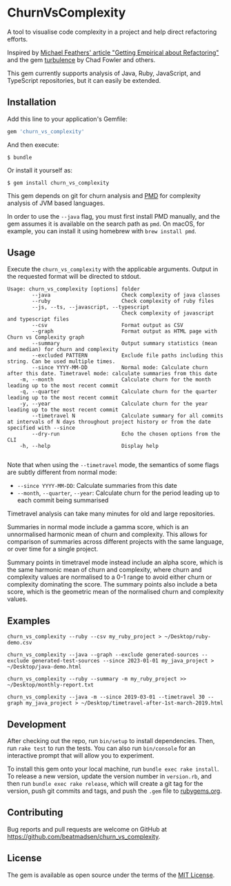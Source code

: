 # ChurnVsComplexity

A tool to visualise code complexity in a project and help direct refactoring efforts.

Inspired by [Michael Feathers' article "Getting Empirical about Refactoring"](https://www.agileconnection.com/article/getting-empirical-about-refactoring) and the gem [turbulence](https://rubygems.org/gems/turbulence) by Chad Fowler and others.

This gem currently supports analysis of Java, Ruby, JavaScript, and TypeScript repositories, but it can easily be extended.

## Installation

Add this line to your application's Gemfile:

```ruby
gem 'churn_vs_complexity'
```

And then execute:

    $ bundle

Or install it yourself as:

    $ gem install churn_vs_complexity

This gem depends on git for churn analysis and [PMD](https://pmd.github.io) for complexity analysis of JVM based languages.

In order to use the `--java` flag, you must first install PMD manually, and the gem assumes it is available on the search path as `pmd`. On macOS, for example, you can install it using homebrew with `brew install pmd`.

## Usage

Execute the `churn_vs_complexity` with the applicable arguments. Output in the requested format will be directed to stdout.

```
Usage: churn_vs_complexity [options] folder
        --java                       Check complexity of java classes
        --ruby                       Check complexity of ruby files
        --js, --ts, --javascript, --typescript
                                     Check complexity of javascript and typescript files
        --csv                        Format output as CSV
        --graph                      Format output as HTML page with Churn vs Complexity graph
        --summary                    Output summary statistics (mean and median) for churn and complexity
        --excluded PATTERN           Exclude file paths including this string. Can be used multiple times.
        --since YYYY-MM-DD           Normal mode: Calculate churn after this date. Timetravel mode: calculate summaries from this date
    -m, --month                      Calculate churn for the month leading up to the most recent commit
    -q, --quarter                    Calculate churn for the quarter leading up to the most recent commit
    -y, --year                       Calculate churn for the year leading up to the most recent commit
        --timetravel N               Calculate summary for all commits at intervals of N days throughout project history or from the date specified with --since
        --dry-run                    Echo the chosen options from the CLI
    -h, --help                       Display help


```

Note that when using the `--timetravel` mode, the semantics of some flags are subtly different from normal mode:

* `--since YYYY-MM-DD`: Calculate summaries from this date
* `--month`, `--quarter`, `--year`: Calculate churn for the period leading up to each commit being summarised

Timetravel analysis can take many minutes for old and large repositories.

Summaries in normal mode include a gamma score, which is an unnormalised harmonic mean of churn and complexity. This allows for comparison of summaries across different projects with the same language, or over time for a single project.

Summary points in timetravel mode instead include an alpha score, which is the same harmonic mean of churn and complexity, where churn and complexity values are normalised to a 0-1 range to avoid either churn or complexity dominating the score. The summary points also include a beta score, which is the geometric mean of the normalised churn and complexity values.
## Examples

`churn_vs_complexity --ruby --csv my_ruby_project > ~/Desktop/ruby-demo.csv`

`churn_vs_complexity --java --graph --exclude generated-sources --exclude generated-test-sources --since 2023-01-01 my_java_project > ~/Desktop/java-demo.html`

`churn_vs_complexity --ruby --summary -m my_ruby_project >> ~/Desktop/monthly-report.txt`

`churn_vs_complexity --java -m --since 2019-03-01 --timetravel 30 --graph my_java_project > ~/Desktop/timetravel-after-1st-march-2019.html`

## Development

After checking out the repo, run `bin/setup` to install dependencies. Then, run `rake test` to run the tests. You can also run `bin/console` for an interactive prompt that will allow you to experiment.

To install this gem onto your local machine, run `bundle exec rake install`. To release a new version, update the version number in `version.rb`, and then run `bundle exec rake release`, which will create a git tag for the version, push git commits and tags, and push the `.gem` file to [rubygems.org](https://rubygems.org).

## Contributing

Bug reports and pull requests are welcome on GitHub at https://github.com/beatmadsen/churn_vs_complexity.

## License

The gem is available as open source under the terms of the [MIT License](https://opensource.org/licenses/MIT).
